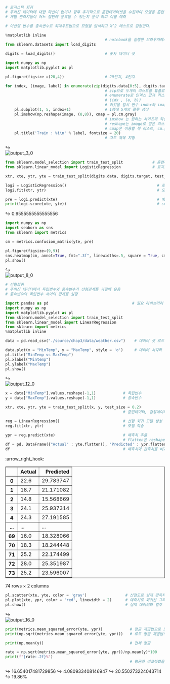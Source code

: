 ```python
# 로지스틱 회귀
# 주어진 데이터에 대한 확신이 없거나 향후 추가적으로 훈련데이터셋을 수집하여 모델을 훈련 시킬 수 있을 때 유용
# 개별 관측치들이 어느 집단에 분류될 수 있는지 분석 하고 이를 예측

# 이산형 변수를 종속변수로 최대우도법으로 모형을 탐색하고 X^2 테스트로 검정한다.
```


```python
%matplotlib inline                        
                                            # notebook을 실행한 브라우저에서 바로 그림을 볼 수 있게 해주는 것
from sklearn.datasets import load_digits

digits = load_digits()                      # 숫자 데이터 셋
```


```python
import numpy as np
import matplotlib.pyplot as pl
```


```python
pl.figure(figsize =(20,4))                  # 20인치, 4인치

for index, (image, label) in enumerate(zip(digits.data[0:5], digits.target[0:5])):
                                            # zip으로 두개의 리스트를 튜플로 묶어 하나씩 반환
                                            # enumerate로 인덱스 값과 리스트 값을 반환
                                            # (idx , (a, b))
                                            # 이것을 임시 변수 index와 image, label로 받음
    pl.subplot(1, 5, index+1)               # 1행에 5개의 플롯 생성
    pl.imshow(np.reshape(image, (8,8)), cmap = pl.cm.gray)
                                            # imshow 는 원하는 사이즈의 픽셀을 원하는 색으로 채워서 만든 그림 출력
                                            # reshape는 image로 받은 리스트를 8x8 로 재배열
                                            # cmap은 이용할 색 리스트, cm.gray는 회색계열로 이루어진 팔레트
    pl.title('Train : %i\n' % label, fontsize = 20)
                                            # 차트 제목 지정
```


:arrow_right_hook:    
![output_3_0](https://user-images.githubusercontent.com/95046369/198960076-d6eab84b-e029-4ad1-95a5-8b9750daceb7.png)
 



```python
from sklearn.model_selection import train_test_split             # 훈련데이터, 검정데이터 분리
from sklearn.linear_model import LogisticRegression              # 로지스틱 회귀모델 생성 라이브러리
```


```python
xtr, xte, ytr, yte = train_test_split(digits.data, digits.target, test_size = 0.25)

logi = LogisticRegression()                                        # 로지스틱 회귀 모델 인스턴스 생성
logi.fit(xtr, ytr)                                                 # 모델 학습
```
 



```python
pre = logi.predict(xte)                                            # 예측값 생성
print(logi.score(xte, yte))                                        # score 메서드로 성능 측정
```

:arrow_right_hook:    0.9555555555555556
    


```python
import numpy as np
import seaborn as sns
from sklearn import metrics
```


```python
cm = metrics.confusion_matrix(yte, pre)

pl.figure(figsize=(9,9))
sns.heatmap(cm, annot=True, fmt=".3f", linewidths=.5, square = True, cmap = 'Blues_r')
pl.show()
```


:arrow_right_hook:     
![output_8_0](https://user-images.githubusercontent.com/95046369/198960156-aa75b4af-0fc9-4ea2-a7eb-87040e417ae8.png)
    



```python
# 선형회귀
# 주어진 데이터에서 독립변수와 종속변수가 선형관계를 가질때 유용
# 종속변수와 독립변수 사이의 관계를 설정
```


```python
import pandas as pd                                     # 필요 라이브러리 로드
import numpy as np
import matplotlib.pyplot as pl
from sklearn.model_selection import train_test_split
from sklearn.linear_model import LinearRegression
from sklearn import metrics
%matplotlib inline
```


```python
data = pd.read_csv("./source/chap3/data/weather.csv")    # 데이터 셋 로드
```


```python
data.plot(x = "MinTemp", y = "MaxTemp", style = 'o')     # 데이터 시각화
pl.title("MinTemp vs MaxTemp")
pl.xlabel("Mintemp")
pl.ylabel("MaxTemp")
pl.show()
```


:arrow_right_hook:    
![output_12_0](https://user-images.githubusercontent.com/95046369/198960200-d40e769d-cbad-4c13-b1d7-de30811a5f6d.png)
   



```python
x = data["MinTemp"].values.reshape(-1,1)            # 독립변수
y = data["MaxTemp"].values.reshape(-1,1)            # 종속변수

xtr, xte, ytr, yte = train_test_split(x, y, test_size = 0.2)
                                                    # 훈련데이터, 검정데이터 분리
```


```python
reg = LinearRegression()                            # 선형 회귀 모델 생성
reg.fit(xtr, ytr)                                   # 모델 학습
```





```python
ypr = reg.predict(xte)                              # 예측치 추출
                                                    # flatten은 reshape을 복구
df = pd. DataFrame({"Actual" : yte.flatten(), 'Predicted' : ypr.flatten()})
df                                                  # 예측치와 관측치를 비교하는 데이터프레임 생성
```




<div>
:arrow_right_hook:
<table border="1" class="dataframe">
  <thead>
    <tr style="text-align: right;">
      <th></th>
      <th>Actual</th>
      <th>Predicted</th>
    </tr>
  </thead>
  <tbody>
    <tr>
      <th>0</th>
      <td>22.6</td>
      <td>29.783747</td>
    </tr>
    <tr>
      <th>1</th>
      <td>18.7</td>
      <td>21.171082</td>
    </tr>
    <tr>
      <th>2</th>
      <td>14.8</td>
      <td>15.568669</td>
    </tr>
    <tr>
      <th>3</th>
      <td>24.1</td>
      <td>25.937314</td>
    </tr>
    <tr>
      <th>4</th>
      <td>24.3</td>
      <td>27.191585</td>
    </tr>
    <tr>
      <th>...</th>
      <td>...</td>
      <td>...</td>
    </tr>
    <tr>
      <th>69</th>
      <td>16.0</td>
      <td>18.328066</td>
    </tr>
    <tr>
      <th>70</th>
      <td>18.3</td>
      <td>18.244448</td>
    </tr>
    <tr>
      <th>71</th>
      <td>25.2</td>
      <td>22.174499</td>
    </tr>
    <tr>
      <th>72</th>
      <td>28.0</td>
      <td>25.351987</td>
    </tr>
    <tr>
      <th>73</th>
      <td>25.2</td>
      <td>23.596007</td>
    </tr>
  </tbody>
</table>
<p>74 rows × 2 columns</p>
</div>




```python
pl.scatter(xte, yte, color = 'gray')                 # 산점도로 실제 관측치 그리기
pl.plot(xte, ypr, color = 'red', linewidth = 2)      # 예측치로 회귀선 그리기
pl.show()                                            # 실제 데이터와 얼추 비슷
```


:arrow_right_hook:    
![output_16_0](https://user-images.githubusercontent.com/95046369/198960279-a07bd903-a422-4963-b247-a8b906230b16.png)
    



```python
print(metrics.mean_squared_error(yte, ypr))            # 평균 제곱법으로 모델 평가
print(np.sqrt(metrics.mean_squared_error(yte, ypr)))   # 루트 평균 제곱법으로 모델 평가

print(np.mean(y))                                      # 전체 평균

rate = np.sqrt(metrics.mean_squared_error(yte, ypr))/np.mean(y)*100
print(f"{rate:.2f}%")
                                                       # 평균과 비교하였을 때 19.86% 정도 벗어남을 알수 있다.
```

:arrow_right_hook:    16.654017481729856
:arrow_right_hook:    4.080933408146947
:arrow_right_hook:    20.550273224043714
:arrow_right_hook:    19.86%

